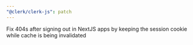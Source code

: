 ```yaml
---
"@clerk/clerk-js": patch
---
```


Fix 404s after signing out in NextJS apps by keeping the session cookie while cache is being invalidated
